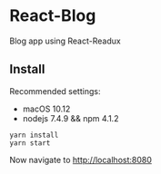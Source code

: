 # React-Blog

Blog app using React-Readux

## Install

Recommended settings:
* macOS 10.12
* nodejs 7.4.9 && npm 4.1.2

```
yarn install
yarn start
```

Now navigate to [http://localhost:8080]()